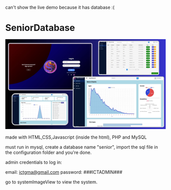 can't show the live demo because it has database :(

# SeniorDatabase

![Screenshot](systemImageView/seniorbanner.jpg)

made with HTML,CSS,Javascript (inside the html), PHP and MySQL

must run in mysql, create a database name "senior",
import the sql file in the configuration folder and you're done.

admin credentials to log in:

email: ictgma@gmail.com 
password: ###ICTADMIN###

go to systemImageView to view the system.
